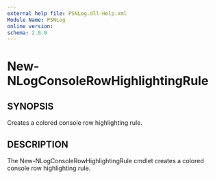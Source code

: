 ```yaml
---
external help file: PSNLog.dll-Help.xml
Module Name: PSNLog
online version:
schema: 2.0.0
---
```


# New-NLogConsoleRowHighlightingRule

## SYNOPSIS

Creates a colored console row highlighting rule.

## DESCRIPTION

The New-NLogConsoleRowHighlightingRule cmdlet creates a colored console row highlighting rule.
